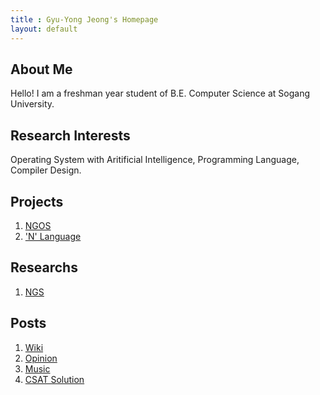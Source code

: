 ```yaml
---
title : Gyu-Yong Jeong's Homepage
layout: default
---
```


## About Me

Hello! I am a freshman year student of B.E. Computer Science at Sogang University.

## Research Interests

Operating System with Aritificial Intelligence, Programming Language, Compiler Design.

## Projects

1. [NGOS](projects/Operating_System.md)
2. ['N' Language](projects/Programming_Language.md)

## Researchs

1. [NGS](researchs/AI_Scheduler.md)

## Posts

1. [Wiki](./posts/wiki/index.md)
2. [Opinion](./posts/opinion/index.md)
3. [Music](./posts/music/index.md)
4. [CSAT Solution](./posts/CSAT/index.md)

<!--
## Publications

1. F.Bar, J.Doe: Effects of having a placeholder of a name
2. S.Holmes, J.Watson: Consequences of living with a sociopath in London

## Typography

This is a [link](http://google.com). Something *italics* and something **bold**.

Here is a table

Year | Award | Category
-----|-------|--------
2014 | Emmy  | Won Outstanding Lead Actor in a miniseries or a movie
2015 | BAFTA | Nominated for Best Leading Actor for Sherlock
2014 | Satellite | Won Best Actor miniseries or television film

Here is a horizontal rule

---

Here is a blockquote

> To a great mind, nothing is little

## References

* Foo Bar: Head of Department, Placeholder Names, Lorem
* John Doe: Associate Professor, Department of Computer Science, Ipsum

-->